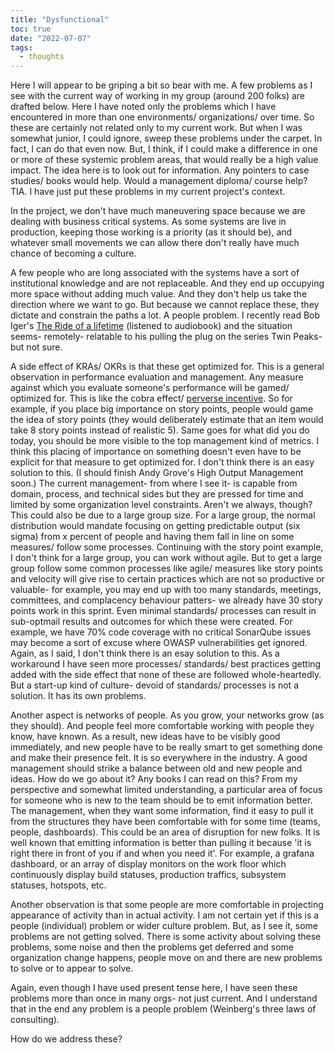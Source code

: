 ```yaml
---
title: "Dysfunctional"
toc: true
date: "2022-07-07"
tags:
  - thoughts
---
```

Here I will appear to be griping a bit so bear with me. A few problems as I see with the current way of working in my group (around 200 folks) are drafted below. Here I have noted only the problems which I have encountered in more than one environments/ organizations/ over time. So these are certainly not related only to my current work. But when I was somewhat junior, I could ignore, sweep these problems under the carpet. In fact, I can do that even now. But, I think, if I could make a difference in one or more of these systemic problem areas, that would really be a high value impact. The idea here is to look out for information. Any pointers to case studies/ books would help. Would a management diploma/ course help? TIA. I have just put these problems in my current project's context.

In the project, we don't have much maneuvering space because we are dealing with business critical systems. As some systems are live in production, keeping those working is a priority (as it should be), and whatever small movements we can allow there don't really have much chance of becoming a culture.

A few people who are long associated with the systems have a sort of institutional knowledge and are not replaceable. And they end up occupying more space without adding much value. And they don't help us take the direction where we want to go. But because we cannot replace these, they dictate and constrain the paths a lot. A people problem. I recently read Bob Iger's [The Ride of a lifetime][iger-book] (listened to audiobook) and the situation seems- remotely- relatable to his pulling the plug on the series Twin Peaks- but not sure.

A side effect of KRAs/ OKRs is that these get optimized for. This is a general observation in performance evaluation and management. Any measure against which you evaluate someone's performance will be gamed/ optimized for. This is like the cobra effect/ [perverse incentive][cobra-effect]. So for example, if you place big importance on story points, people would game the idea of story points (they would deliberately estimate that an item would take 8 story points instead of realistic 5). Same goes for what did you do today, you should be more visible to the top management kind of metrics. I think this placing of importance on something doesn't even have to be explicit for that measure to get optimized for. I don't think there is an easy solution to this. (I should finish Andy Grove's High Output Management soon.) The current management- from where I see it- is capable from domain, process, and technical sides but they are pressed for time and limited by some organization level constraints. Aren't we always, though? This could also be due to a large group size. For a large group, the normal distribution would mandate focusing on getting predictable output (six sigma) from x percent of people and having them fall in line on some measures/ follow some processes. Continuing with the story point example, I don't think for a large group, you can work without agile. But to get a large group follow some common processes like agile/ measures like story points and velocity will give rise to certain practices which are not so productive or valuable- for example, you may end up with too many standards, meetings, committees, and complacency behaviour patters- we already have 30 story points work in this sprint. Even minimal standards/ processes can result in sub-optmail results and outcomes for which these were created. For example, we have 70% code coverage with no critical SonarQube issues may become a sort of excuse where OWASP vulnerabilities get ignored. Again, as I said, I don't think there is an esay solution to this. As a workaround I have seen more processes/ standards/ best practices getting added with the side effect that none of these are followed whole-heartedly. But a start-up kind of culture- devoid of standards/ processes is not a solution. It has its own problems.

Another aspect is networks of people. As you grow, your networks grow (as they should). And people feel more comfortable working with people they know, have known. As a result, new ideas have to be visibly good immediately, and new people have to be really smart to get something done and make their presence felt. It is so everywhere in the industry. A good management should strike a balance between old and new people and ideas. How do we go about it? Any books I can read on this? From my perspective and somewhat limited understanding, a particular area of focus for someone who is new to the team should be to emit information better. The management, when they want some information, find it easy to pull it from the structures they have been comfortable with for some time (teams, people, dashboards). This could be an area of disruption for new folks. It is well known that emitting information is better than pulling it because 'it is right there in front of you if and when you need it'. For example, a grafana dashboard, or an array of display monitors on the work floor which continuously display build statuses, production traffics, subsystem statuses, hotspots, etc.

Another observation is that some people are more comfortable in projecting appearance of activity than in actual activity. I am not certain yet if this is a people (individual) problem or wider culture problem. But, as I see it, some problems are not getting solved. There is some activity about solving these problems, some noise and then the problems get deferred and some organization change happens, people move on and there are new problems to solve or to appear to solve.

Again, even though I have used present tense here, I have seen these problems more than once in many orgs- not just current. And I understand that in the end any problem is a people problem (Weinberg's three laws of consulting). 

How do we address these?

[iger-book]: https://www.penguinrandomhouse.com/books/556683/the-ride-of-a-lifetime-by-robert-iger/9780399592096/
[cobra-effect]: https://en.wikipedia.org/wiki/Perverse_incentive